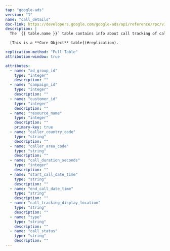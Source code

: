 ```yaml
---
tap: "google-ads"
version: "1"
name: "call_details"
doc-link: https://developers.google.com/google-ads/api/reference/rpc/v10/CallView
description: |
  The `{{ table.name }}` table contains info about call tracking of call-only ads or call extensions.

  [This is a **Core Object** table](#replication).

replication-method: "Full Table"
attribution-window: true

attributes:
  - name: "ad_group_id"
    type: "integer"
    description: ""
  - name: "campaign_id"
    type: "integer"
    description: ""
  - name: "customer_id"
    type: "integer"
    description: ""  
  - name: "resource_name"
    type: "integer"
    description: ""
    primary-key: true
  - name: "caller_country_code"
    type: "string"
    description: ""  
  - name: "caller_area_code"
    type: "string"
    description: ""  
  - name: "call_duration_seconds"
    type: "integer"
    description: ""  
  - name: "start_call_date_time"
    type: "string"
    description: ""  
  - name: "end_call_date_time"
    type: "string"
    description: ""  
  - name: "call_tracking_display_location"
    type: "string"
    description: ""  
  - name: "type"
    type: "string"
    description: ""  
  - name: "call_status"
    type: "string"
    description: ""  
---
```

